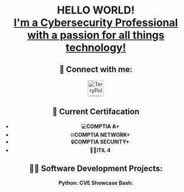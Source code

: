 
<div align="center">
<div style="text-align:center;">
<h1>HELLO WORLD! <br/><a href="https://github.com/TerryPolsgrove"><a href="https://www.linkedin.com/in/terry-polsgrove-9aa5a6224">I'm a Cybersecurity Professional with a passion for all things technology!</a>

<h2> 🤳 Connect with me:</h2>

  <a href="https://www.linkedin.com/in/terry-polsgrove-9aa5a6224" target="_blank" rel="noopener noreferrer">
    <img alt="TerryPolsgrove | LinkedIn" width="44px" src="https://cdn.jsdelivr.net/npm/simple-icons@v3/icons/linkedin.svg" />
  </a>
<h2>📓 Current Certifacation</h2>

- 💻**COMPTIA A+**
- 🌐**COMPTIA NETWORK+**
- 🔒**COMPTIA SECURITY+**
- 🧑‍💼️**ITIL 4**


  
<h2>👨‍💻 Software Development Projects:</h2>

  <b>Python: CVE Showcase</b>
  <b>Bash: </b>
  
  
</div>



